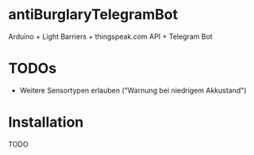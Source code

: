 # antiBurglaryTelegramBot
Arduino + Light Barriers + thingspeak.com API + Telegram Bot

# TODOs
* Weitere Sensortypen erlauben ("Warnung bei niedrigem Akkustand")

# Installation
TODO